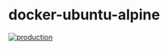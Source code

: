 # docker-ubuntu-alpine

[![production][badge-gh-actions-production]][link-gh-actions-production]

[badge-gh-actions-production]: https://github.com/g3rhard/docker-ubuntu-alpine/actions/workflows/production.yml/badge.svg?branch=production
[link-gh-actions-production]: https://github.com/g3rhard/docker-ubuntu-alpine/actions?query=workflow%3Aproduction
